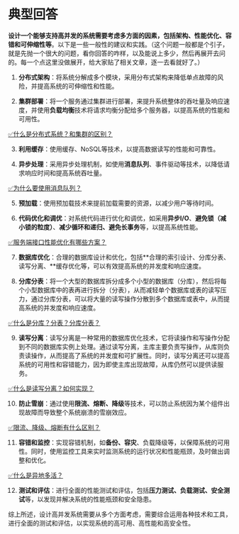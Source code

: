 # 典型回答

**设计一个能够支持高并发的系统需要考虑多方面的因素，包括架构、性能优化、容错和可伸缩性等**。以下是一些一般性的建议和实践。（这个问题一般都是个引子，就是先抛一个很大的问题，看你回答的咋样，以及能说上多少，然后再展开去问的。每一个点这里没做展开，给大家贴了相关文章，逐一去看就好了。）

1. **分布式架构**：将系统分解成多个模块，采用分布式架构来降低单点故障的风险，并提高系统的可伸缩性和性能。

2. **集群部署**：将一个服务通过集群进行部署，来提升系统整体的吞吐量及响应速度，并使用**负载均衡**技术将请求均衡分配给多个服务器，以提高系统的性能和可用性。

[✅什么是分布式系统？和集群的区别？](https://www.yuque.com/hollis666/fo22bm/nhfl6i?view=doc_embed)

3. **利用缓存**：使用缓存、NoSQL等技术，以提高数据读写的性能和可靠性。

4. **异步处理**：采用异步处理机制，如使用**消息队列**、事件驱动等技术，以降低请求响应时间和提高系统吞吐量。

[✅为什么要使用消息队列？](https://www.yuque.com/hollis666/fo22bm/czmbha1fgu6yzz0m?view=doc_embed)

5. **预加载**：使用预加载技术来提前加载需要的资源，以减少用户等待时间。

6. **代码优化和调优**：对系统代码进行优化和调优，如采用**异步I/O**、**避免锁（减小锁的粒度）**、**减少循环和递归、避免长事务**等，以提高系统性能。

[✅服务端接口性能优化有哪些方案？](https://www.yuque.com/hollis666/fo22bm/ifuuagaqo3yd8vqb?view=doc_embed)

7. **数据库优化**：合理的数据库设计和优化，包括**合理的索引设计、分库分表、读写分离、**缓存优化等，可以有效提高系统的并发度和响应速度。

8. **分库分表**：将一个大型的数据库拆分成多个小型的数据库（分库），然后将每个小型数据库中的表再进行拆分（分表），从而减轻单个数据库或表的读写压力，通过分库分表，可以将大量的读写操作分散到多个数据库或表中，从而提高系统的并发度和响应速度。

[✅什么是分库？分表？分库分表？](https://www.yuque.com/hollis666/fo22bm/wpus0g?view=doc_embed)

9. **读写分离**：读写分离是一种常用的数据库优化技术，它将读操作和写操作分配到不同的数据库实例上处理。通过读写分离，主库主要负责写操作，从库则负责读操作，从而提高了系统的并发度和可扩展性。同时，读写分离还可以提高系统的可用性和容错能力，因为即使主库出现故障，从库仍然可以提供读服务。

[✅什么是读写分离？如何实现？](https://www.yuque.com/hollis666/fo22bm/qdh6cgxyvvqrmkc8?view=doc_embed)

10. **防止雪崩**：通过使用**限流、熔断、降级**等技术，可以防止系统因为某个组件出现故障而导致整个系统崩溃的雪崩效应。

[✅限流、降级、熔断有什么区别？](https://www.yuque.com/hollis666/fo22bm/etgovbs6bgphlqso?view=doc_embed)

11. **容错和监控**：实现容错机制，如**备份、容灾**、负载降级等，以保障系统的可用性。同时，使用监控工具来实时监测系统的运行状况和性能瓶颈，及时做出调整和优化。

[✅什么是异地多活？](https://www.yuque.com/hollis666/fo22bm/nu68owhf7qdgdya8?view=doc_embed)

12. **测试和评估**：进行全面的性能测试和评估，包括**压力测试、负载测试、安全测试**等，以发现并解决系统的性能瓶颈和安全隐患。

综上所述，设计高并发系统需要从多个方面考虑，需要综合运用各种技术和工具，进行全面的测试和评估，以实现系统的高可用、高性能和高安全性。
